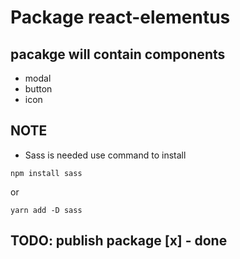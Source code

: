# Package react-elementus

## pacakge will contain components

- modal
- button
- icon

## NOTE

- Sass is needed use command to install

`npm install sass`

or

`yarn add -D sass`

## TODO: publish package [x] - done
